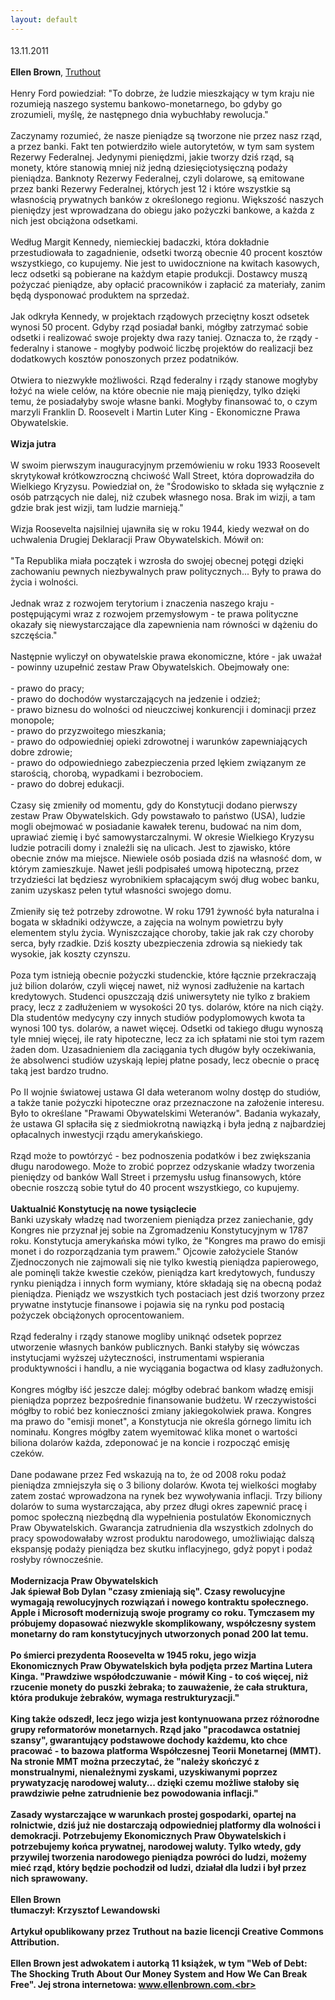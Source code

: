 ```yaml
---
layout: default
---
```


<!--92--><p style="margin: 0px 0px 18px; font-size: 18px; font-family: Helvetica;">
13.11.2011<br><br><b>Ellen Brown</b>, <a target="" title="Oryginalny tekst artykułu" href="http://www.truth-out.org/time-economic-bill-rights/1320938466">Truthout</a><br><br>Henry Ford powiedział: "To dobrze, że ludzie mieszkający w tym kraju nie rozumieją naszego systemu bankowo-monetarnego, bo gdyby go zrozumieli, myślę, że następnego dnia wybuchłaby rewolucja." <br><br>Zaczynamy rozumieć, że nasze pieniądze są tworzone nie przez nasz rząd, a przez banki. Fakt ten potwierdziło wiele autorytetów, w tym sam system Rezerwy Federalnej. Jedynymi pieniędzmi, jakie tworzy dziś rząd, są monety, które stanowią mniej niż jedną dziesięciotysięczną podaży pieniądza. Banknoty Rezerwy Federalnej, czyli dolarowe, są emitowane przez banki Rezerwy Federalnej, których jest 12 i które wszystkie są własnością prywatnych banków z określonego regionu. Większość naszych pieniędzy jest wprowadzana do obiegu jako pożyczki bankowe, a każda z nich jest obciążona odsetkami.<br><br>Według Margit Kennedy, niemieckiej badaczki, która dokładnie przestudiowała to zagadnienie, odsetki tworzą obecnie 40 procent kosztów wszystkiego, co kupujemy. Nie jest to uwidocznione na kwitach kasowych, lecz odsetki są pobierane na każdym etapie produkcji. Dostawcy muszą pożyczać pieniądze, aby opłacić pracowników i zapłacić za materiały, zanim będą dysponować produktem na sprzedaż.<br><br>Jak odkryła Kennedy, w projektach rządowych przeciętny koszt odsetek wynosi 50 procent. Gdyby rząd posiadał banki, mógłby zatrzymać sobie odsetki i realizować swoje projekty dwa razy taniej. Oznacza to, że rządy - federalny i stanowe - mogłyby podwoić liczbę projektów do realizacji bez dodatkowych kosztów ponoszonych przez podatników.<br><br>Otwiera to niezwykłe możliwości. Rząd federalny i rządy stanowe mogłyby łożyć na wiele celów, na które obecnie nie mają pieniędzy, tylko dzięki temu, że posiadałyby swoje własne banki. Mogłyby finansować to, o czym marzyli Franklin D. Roosevelt i Martin Luter King - Ekonomiczne Prawa Obywatelskie.<br><br><b>Wizja jutra</b><br><br>W swoim pierwszym inauguracyjnym przemówieniu w roku 1933 Roosevelt skrytykował krótkowzroczną chciwość Wall Street, która doprowadziła do Wielkiego Kryzysu. Powiedział on, że "Środowisko to składa się wyłącznie z osób patrzących nie dalej, niż czubek własnego nosa. Brak im wizji, a tam gdzie brak jest wizji, tam ludzie marnieją."<br><br>Wizja Roosevelta najsilniej ujawniła się w roku 1944, kiedy wezwał on do uchwalenia Drugiej Deklaracji Praw Obywatelskich. Mówił on:<br><br>"Ta Republika miała początek i wzrosła do swojej obecnej potęgi dzięki zachowaniu pewnych niezbywalnych praw politycznych... Były to prawa do życia i wolności.<br><br>Jednak wraz z rozwojem terytorium i znaczenia naszego kraju - postępującymi wraz z rozwojem przemysłowym - te prawa polityczne okazały się niewystarczające dla zapewnienia nam równości w dążeniu do szczęścia."<br><br>Następnie wyliczył on obywatelskie prawa ekonomiczne, które - jak uważał - powinny uzupełnić zestaw Praw Obywatelskich. Obejmowały one:<br><br>- prawo do pracy;<br>- prawo do dochodów wystarczających na jedzenie i odzież;<br>- prawo biznesu do wolności od nieuczciwej konkurencji i dominacji przez monopole;<br>- prawo do przyzwoitego mieszkania;<br>- prawo do odpowiedniej opieki zdrowotnej i warunków zapewniających dobre zdrowie;<br>- prawo do odpowiedniego zabezpieczenia przed lękiem związanym ze starością, chorobą, wypadkami i bezrobociem.<br>- prawo do dobrej edukacji.<br><br>Czasy się zmieniły od momentu, gdy do Konstytucji dodano pierwszy zestaw Praw Obywatelskich. Gdy powstawało to państwo (USA), ludzie mogli obejmować w posiadanie kawałek terenu, budować na nim dom, uprawiać ziemię i być samowystarczalnymi. W okresie Wielkiego Kryzysu ludzie potracili domy i znaleźli się na ulicach. Jest to zjawisko, które obecnie znów ma miejsce. Niewiele osób posiada dziś na własność dom, w którym zamieszkuje. Nawet jeśli podpisałeś umową hipoteczną, przez trzydzieści lat będziesz wyrobnikiem spłacającym swój dług wobec banku, zanim uzyskasz pełen tytuł własności swojego domu.<br><br>Zmieniły się też potrzeby zdrowotne. W roku 1791 żywność była naturalna i bogata w składniki odżywcze, a zajęcia na wolnym powietrzu były elementem stylu życia. Wyniszczające choroby, takie jak rak czy choroby serca, były rzadkie. Dziś koszty ubezpieczenia zdrowia są niekiedy tak wysokie, jak koszty czynszu.<br><br>Poza tym istnieją obecnie pożyczki studenckie, które łącznie przekraczają już bilion dolarów, czyli więcej nawet, niż wynosi zadłużenie na kartach kredytowych. Studenci opuszczają dziś uniwersytety nie tylko z brakiem pracy, lecz z zadłużeniem w wysokości 20 tys. dolarów, które na nich ciąży. Dla studentów medycyny czy innych studiów podyplomowych kwota ta wynosi 100 tys. dolarów, a nawet więcej. Odsetki od takiego długu wynoszą tyle mniej więcej, ile raty hipoteczne, lecz za ich spłatami nie stoi tym razem żaden dom. Uzasadnieniem dla zaciągania tych długów były oczekiwania, że absolwenci studiów uzyskają lepiej płatne posady, lecz obecnie o pracę taką jest bardzo trudno.<br><br>Po II wojnie światowej ustawa GI dała weteranom wolny dostęp do studiów, a także tanie pożyczki hipoteczne oraz przeznaczone na założenie interesu. Było to określane "Prawami Obywatelskimi Weteranów". Badania wykazały, że ustawa GI spłaciła się z siedmiokrotną nawiązką i była jedną z najbardziej opłacalnych inwestycji rządu amerykańskiego.<br><br>Rząd może to powtórzyć - bez podnoszenia podatków i bez zwiększania długu narodowego. Może to zrobić poprzez odzyskanie władzy tworzenia pieniędzy od banków Wall Street i przemysłu usług finansowych, które obecnie roszczą sobie tytuł do 40 procent wszystkiego, co kupujemy.<br><br style="font-weight: bold;"><b>Uaktualnić Konstytucję na nowe tysiąclecie</b><br>Banki uzyskały władzę nad tworzeniem pieniądza przez zaniechanie, gdy Kongres nie przyznał jej sobie na Zgromadzeniu Konstytucyjnym w 1787 roku. Konstytucja amerykańska mówi tylko, że "Kongres ma prawo do emisji monet i do rozporządzania tym prawem." Ojcowie założyciele Stanów Zjednoczonych nie zajmowali się nie tylko kwestią pieniądza papierowego, ale pominęli także kwestie czeków, pieniądza kart kredytowych, funduszy rynku pieniądza i innych form wymiany, które składają się na obecną podaż pieniądza. Pieniądz we wszystkich tych postaciach jest dziś tworzony przez prywatne instytucje finansowe i pojawia się na rynku pod postacią pożyczek obciążonych oprocentowaniem.<br><br>Rząd federalny i rządy stanowe mogliby uniknąć odsetek poprzez utworzenie własnych banków publicznych. Banki stałyby się wówczas instytucjami wyższej użyteczności, instrumentami wspierania produktywności i handlu, a nie wyciągania bogactwa od klasy zadłużonych.<br><br>Kongres mógłby iść jeszcze dalej: mógłby odebrać bankom władzę emisji pieniądza poprzez bezpośrednie finansowanie budżetu. W rzeczywistości mógłby to robić bez konieczności zmiany jakiegokolwiek prawa. Kongres ma prawo do "emisji monet", a Konstytucja nie określa górnego limitu ich nominału. Kongres mógłby zatem wyemitować klika monet o wartości biliona dolarów każda, zdeponować je na koncie i rozpocząć emisję czeków.<br><br>Dane podawane przez Fed wskazują na to, że od 2008 roku podaż pieniądza zmniejszyła się o 3 biliony dolarów. Kwota tej wielkości mogłaby zatem zostać wprowadzona na rynek bez wywoływania inflacji. Trzy biliony dolarów to suma wystarczająca, aby przez długi okres zapewnić pracę i pomoc społeczną niezbędną dla wypełnienia postulatów Ekonomicznych Praw Obywatelskich. Gwarancja zatrudnienia dla wszystkich zdolnych do pracy spowodowałaby wzrost produktu narodowego, umożliwiając dalszą ekspansję podaży pieniądza bez skutku inflacyjnego, gdyż popyt i podaż rosłyby równocześnie.<br><br><b>Modernizacja Praw Obywatelskich<b><br>Jak śpiewał Bob Dylan "czasy zmieniają się". Czasy rewolucyjne wymagają rewolucyjnych rozwiązań i nowego kontraktu społecznego. Apple i Microsoft modernizują swoje programy co roku. Tymczasem my próbujemy dopasować niezwykle skomplikowany, współczesny system monetarny do ram konstytucyjnych utworzonych ponad 200 lat temu.<br><br>Po śmierci prezydenta Roosevelta w 1945 roku, jego wizja Ekonomicznych Praw Obywatelskich była podjęta przez Martina Lutera Kinga. "Prawdziwe współodczuwanie - mówił King - to coś więcej, niż rzucenie monety do puszki żebraka; to zauważenie, że cała struktura, która produkuje żebraków, wymaga restrukturyzacji."<br><br>King także odszedł, lecz jego wizja jest kontynuowana przez różnorodne grupy reformatorów monetarnych. Rząd jako "pracodawca ostatniej szansy", gwarantujący podstawowe dochody każdemu, kto chce pracować - to bazowa platforma Współczesnej Teorii Monetarnej (MMT). Na stronie MMT można przeczytać, że "należy skończyć z monstrualnymi, nienależnymi zyskami, uzyskiwanymi poprzez prywatyzację narodowej waluty... dzięki czemu możliwe stałoby się prawdziwie pełne zatrudnienie bez powodowania inflacji."<br><br>Zasady wystarczające w warunkach prostej gospodarki, opartej na rolnictwie, dziś już nie dostarczają odpowiedniej platformy dla wolności i demokracji. Potrzebujemy Ekonomicznych Praw Obywatelskich i potrzebujemy końca prywatnej, narodowej waluty. Tylko wtedy, gdy przywilej tworzenia narodowego pieniądza powróci do ludzi, możemy mieć rząd, który będzie pochodził od ludzi, działał dla ludzi i był przez nich sprawowany.<br><br>Ellen Brown<br>tłumaczył: Krzysztof Lewandowski<br><br>Artykuł opublikowany przez Truthout na bazie licencji Creative Commons Attribution.<br><br>Ellen Brown jest adwokatem i autorką 11 książek, w tym "Web of Debt: The Shocking Truth About Our Money System and How We Can Break Free". Jej strona internetowa: www.ellenbrown.com.<br><br></p>